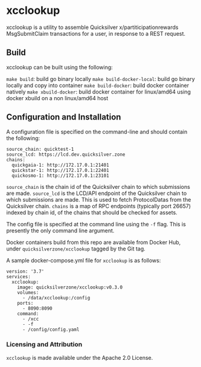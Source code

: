 # xcclookup

xcclookup is a utility to assemble Quicksilver x/partiticipationrewards MsgSubmitClaim transactions for a user, in response to a REST request.

## Build

xcclookup can be built using the following:

`make build`: build go binary locally
`make build-docker-local`: build go binary locally and copy into container
`make build-docker`: build docker container natively
`make xbuild-docker`: build docker container for linux/amd64 using docker xbuild on a non linux/amd64 host


## Configuration and Installation

A configuration file is specified on the command-line and should contain the following:

```
source_chain: quicktest-1
source_lcd: https://lcd.dev.quicksilver.zone
chains:
  quickgaia-1: http://172.17.0.1:21401
  quickstar-1: http://172.17.0.1:22401
  quickosmo-1: http://172.17.0.1:23101
```

`source_chain` is the chain id of the Quicksilver chain to which submissions are made.
`source_lcd` is the LCD/API endpoint of the Quicksilver chain to which submissions are made. This is used to fetch ProtocolDatas from the Quicksilver chain.
`chains` is a map of RPC endpoints (typically port 26657) indexed by chain id, of the chains that should be checked for assets.

The config file is specified at the command line using the `-f` flag. This is presently the only command line argument.

Docker containers build from this repo are available from Docker Hub, under `quicksilverzone/xcclookup` tagged by the Git tag.

A sample docker-compose.yml file for `xcclookup` is as follows:

```
version: '3.7'
services:
  xcclookup:
    image: quicksilverzone/xcclookup:v0.3.0
    volumes:
      - /data/xcclookup:/config
    ports:
      - 8090:8090
    command:
      - /xcc
      - -f
      - /config/config.yaml
```

### Licensing and Attribution

`xcclookup` is made available under the Apache 2.0 License. 
